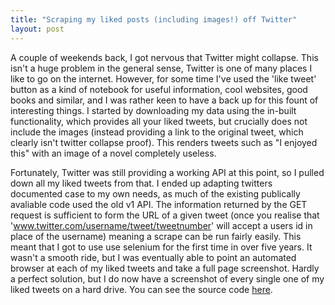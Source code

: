 ```yaml
---
title: "Scraping my liked posts (including images!) off Twitter"
layout: post
---
```


A couple of weekends back, I got nervous that Twitter might collapse. This isn't a huge problem in the general sense, Twitter is one of many places I like to go on the
internet. However, for some time I've used the 'like tweet' button as a kind of notebook for useful information, cool websites, good books and similar, and I 
was rather keen to have a back up for this fount of interesting things. I started by downloading my data using the in-built functionality, which provides 
all your liked tweets, but crucially does not include the images (instead providing a link to the original tweet, which clearly isn't twitter collapse proof). This
renders tweets such as "I enjoyed this" with an image of a novel completely useless.


Fortunately, Twitter was still providing a working API at this point, so I pulled down all my liked tweets from that. I ended up adapting twitters documented case to my own needs, as much of the existing publically avaliable code used the old v1 API. The information returned by the GET request is sufficient to 
form the URL of a given tweet (once you realise that 'www.twitter.com/username/tweet/tweetnumber' will accept a users id in place of the username) meaning a scrape can be run fairly easily. This meant that I got to use use selenium for the first time in over five years. It wasn't a smooth ride, but I was eventually able to point an automated browser at each of my liked tweets and take a full page screenshot. Hardly a perfect solution, but I do now have a screenshot of every single one of my liked tweets on a hard drive. You can see the source code [here](https://github.com/pc494/smlt).